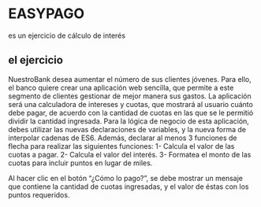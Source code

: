 # EASYPAGO

es un ejercicio de cálculo de interés

## el ejercicio

NuestroBank desea aumentar el número de sus clientes jóvenes. Para ello, el banco quiere crear una
aplicación web sencilla, que permite a este segmento de clientes gestionar de mejor manera sus gastos.
La aplicación será una calculadora de intereses y cuotas, que mostrará al usuario cuánto debe pagar, de
acuerdo con la cantidad de cuotas en las que se le permitió dividir la cantidad ingresada.
Para la lógica de negocio de esta aplicación, debes utilizar las nuevas declaraciones de variables, y la nueva
forma de interpolar cadenas de ES6. Además, declarar al menos 3 funciones de flecha para realizar las
siguientes funciones:
1- Calcula el valor de las cuotas a pagar.
2- Calcula el valor del interés.
3- Formatea el monto de las cuotas para incluir puntos en lugar de miles.

Al hacer clic en el botón “¿Cómo lo pago?”, se debe mostrar un mensaje que contiene la cantidad de cuotas
ingresadas, y el valor de éstas con los puntos requeridos.
